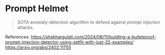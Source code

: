 # Prompt Helmet

> SOTA anomaly-detection algorithm to defend against prompt injection attacks.

References:
https://shekhargulati.com/2024/08/11/building-a-bulletproof-prompt-injection-detector-using-setfit-with-just-32-examples/
https://arxiv.org/abs/2402.11755
